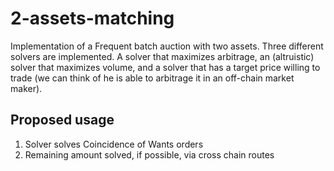 # 2-assets-matching


Implementation of a Frequent batch auction with two assets. 
Three different solvers are implemented. 
A solver that maximizes arbitrage, an (altruistic) solver that maximizes volume, and a solver that has a target price willing to trade (we can think of he is able to arbitrage it in an off-chain market maker).

## Proposed usage

1. Solver solves Coincidence of Wants orders
2. Remaining amount solved, if possible, via cross chain routes  